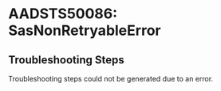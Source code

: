 # AADSTS50086: SasNonRetryableError


## Troubleshooting Steps
Troubleshooting steps could not be generated due to an error.
